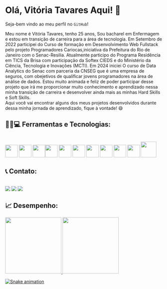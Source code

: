 <h1>Olá, Vitória Tavares Aqui! 👋</h1>

Seja-bem vindo ao meu perfil no `GitHub`!<p>Meu nome é Vitória Tavares, tenho 25 anos, Sou bacharel em Enfermagem e estou em transição de carreira para a área de tecnologia. Em Setembro de 2022 participei do Curso de formação em Desenvolvimento Web Fullstack pelo projeto Programadores Cariocas,iniciativa da Prefeitura do Rio de Janeiro com o Senac-Resilia. Atualmente participo do Programa Residência em TICS da Brisa com participação da Softex CIEDS e do Ministério da Ciência, Tecnologia e Inovações (MCTI). 
Em 2024 iniciei O curso de Data Analytics do Senac com parceria da CNSEG que é uma empresa de seguros, com obejetivos de qualificar jovens programadores na área de análise de dados.
Estou muito animada e feliz de poder participar desse projeto que irá me proporcionar muito conhecimento e aprendizado nessa minha transição de carreira e desenvolver ainda mais as minhas Hard Skills e Soft Skills. <br> Aqui você vai encontrar alguns dos meus projetos desenvolvidos durante dessa minha jornada de aprendizado, fique à vontade! 😄</p>

## :hammer::wrench::computer: Ferramentas e Tecnologias:
<div><br><img src="https://cdn.jsdelivr.net/gh/devicons/devicon/icons/git/git-original.svg" width="40" height="40"/>  <img src="https://cdn.jsdelivr.net/gh/devicons/devicon/icons/vscode/vscode-original.svg" width="40" height="40" margin="10px"/> <img src="https://cdn.jsdelivr.net/gh/devicons/devicon/icons/html5/html5-plain-wordmark.svg" width="40" height="40"/><img src="https://cdn.jsdelivr.net/gh/devicons/devicon/icons/css3/css3-plain-wordmark.svg" width="40" height="40"/>  <img src="https://cdn.jsdelivr.net/gh/devicons/devicon/icons/javascript/javascript-original.svg" width="40" height="40"/> <img src="https://cdn.jsdelivr.net/gh/devicons/devicon/icons/bootstrap/bootstrap-original.svg" width="40" height="40"/> <img src="https://cdn.jsdelivr.net/gh/devicons/devicon/icons/jquery/jquery-plain-wordmark.svg" width="40" height="40"/> <img src="https://cdn.jsdelivr.net/gh/devicons/devicon/icons/nodejs/nodejs-original.svg" width="40" height="40"/> <img src="https://cdn.jsdelivr.net/gh/devicons/devicon/icons/npm/npm-original-wordmark.svg" width="40" height="40"/> <img src="https://cdn.jsdelivr.net/gh/devicons/devicon/icons/react/react-original-wordmark.svg" width="40" height="40"/> <img src="https://cdn.jsdelivr.net/gh/devicons/devicon/icons/mysql/mysql-original-wordmark.svg" width="50" height="50" /> </div>

## :telephone_receiver: Contato:
<div><br><a href="https://www.instagram.com/vih_stavares/?hl=pt-br" target="_blank"><img src="https://img.shields.io/badge/-Instagram-%23E4405F?style=for-the-badge&logo=instagram&logoColor=white" target="_blank"></a> </a><a href = "vitoriadasilvatavares@gmail.com"><img src="https://img.shields.io/badge/Gmail-D14836?style=for-the-badge&logo=gmail&logoColor=white" target="_blank"></a> <a href="https://www.linkedin.com/in/vihtavares/" target="_blank"><img src="https://img.shields.io/badge/-LinkedIn-%230077B5?style=for-the-badge&logo=linkedin&logoColor=white" target="_blank"></a>   </div>

## :chart_with_upwards_trend: Desempenho:
<div><a href="https://github.com/vitoriatavares02"><img height="180px" src="https://github-readme-stats.vercel.app/api?username=vitoriatavares02&show_icons=true&theme=dracula&include_all_commits=true&count_private=true"/> <img height="180px" src="https://github-readme-stats.vercel.app/api/top-langs/?username=vitoriatavares02&layout=compact&langs_count=7&theme=dracula"/></div>

![Snake animation](https://github.com/VihProgramer/VihProgramer/blob/output/github-contribution-grid-snake.svg)
